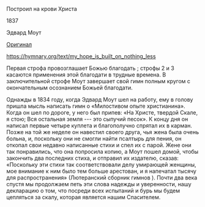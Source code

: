 Построил на крови Христа

1837

Эдвард Моут

[Оригинал](https://en.wikipedia.org/wiki/My_Hope_Is_Built_on_Nothing_Less)

<https://hymnary.org/text/my_hope_is_built_on_nothing_less>

Первая строфа провозглашает Божью благодать ; строфы 2 и 3 касаются
применения этой благодати в трудные времена. В заключительной строфе
Моут завершает свой гимн полным кругом с окончательным осознанием Божьей
благодати.

Однажды в 1834 году, когда Эдвард Моут шел на работу, ему в голову пришла мысль написать гимн о «Милостивом опыте христианина». Когда он шел по дороге, у него был припев: «На Христе, твердой Скале, я стою; Вся остальная земля --- это сыпучий песок». К концу дня он написал первые четыре куплета и благополучно спрятал их в карман. Позже на той же
неделе он навестил своего друга, чья жена была очень больна, и,
поскольку они не смогли найти псалтырь для пения, он откопал свои
недавно написанные стихи и спел их с парой. Жене они так понравились,
что она попросила копию, а Моут пошел домой, чтобы закончить два последних стиха, и отправил их издателю, сказав: «Поскольку эти стихи так соответствовали делу умирающей женщины, мое внимание к ним было тем больше арестован, и я напечатал тысячу для распространения» (Лютеранский сборник гимнов ). Почти два века спустя мы продолжаем петь эти слова надежды и уверенности, нашу декларацию о том, что посреди всех испытаний
и бурь мы будем цепляться за скалу, которая является нашим Спасителем.
